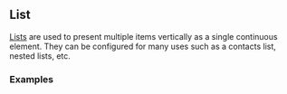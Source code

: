 ## List

[Lists](https://www.google.com/design/spec/components/lists.html#) are used to present
multiple items vertically as a single continuous element. They can be configured for
many uses such as a contacts list, nested lists, etc.

### Examples
